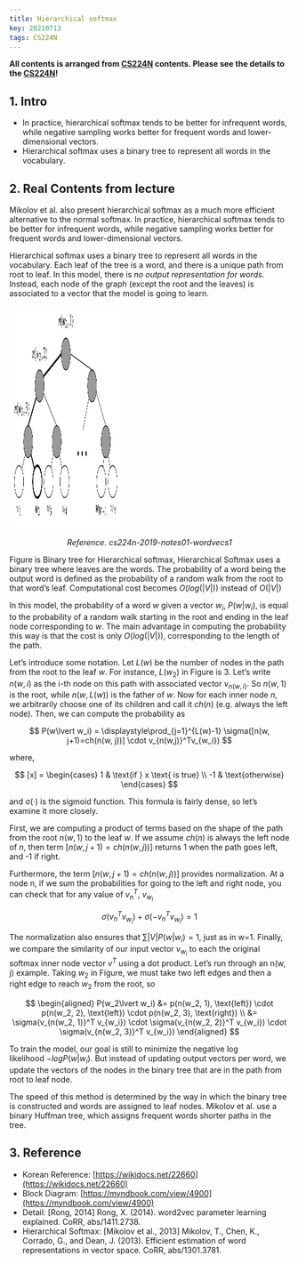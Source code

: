 ```yaml
---
title: Hierarchical softmax 
key: 20210713
tags: CS224N
---
```

**All contents is arranged from [CS224N](https://online.stanford.edu/artificial-intelligence/free-content?category=All&course=6097) contents. Please see the details to the [CS224N](https://online.stanford.edu/artificial-intelligence/free-content?category=All&course=6097)!**

## 1. Intro
- In practice, hierarchical softmax tends to be better for infrequent words, while negative sampling works better for frequent words and lower-dimensional vectors.
- Hierarchical softmax uses a binary tree to represent all words in the vocabulary.

## 2. Real Contents from lecture
    
Mikolov et al. also present hierarchical softmax as a much more efficient alternative to the normal softmax. In practice, hierarchical softmax tends to be better for infrequent words, while negative sampling works better for frequent words and lower-dimensional vectors.

Hierarchical softmax uses a binary tree to represent all words in the vocabulary. Each leaf of the tree is a word, and there is a unique path from root to leaf. In this model, there is *no output representation for words*. Instead, each node of the graph (except the root and the leaves) is associated to a vector that the model is going to learn.

<p>
    <img src="/assets/images/post/cs224n/w1/hierarchical-softmax/cs224n-2019-notes01-wordvecs1-hierarchical-structure.png" width="200" height="400" class="projects__article__img__center">
    <p align="center">
    <em class="projects__img__caption"> Reference. cs224n-2019-notes01-wordvecs1</em>
    </p>
</p>   

Figure is Binary tree for Hierarchical softmax, Hierarchical Softmax uses a binary tree where leaves are the words. The probability of a word being the output word is defined as the probability of a random walk from the root to that word’s leaf. Computational cost becomes $O(log(\lvert V\lvert ))$ instead of $O(\lvert V\lvert )$

In this model, the probability of a word *w* given a vector $w_i$, $P(w\lvert w_i)$, is equal to the probability of a random walk starting in the root and ending in the leaf node corresponding to *w*. The main advantage in computing the probability this way is that the cost is only $O(log(\lvert V\lvert ))$, corresponding to the length of the path.

Let’s introduce some notation. Let $L(w)$ be the number of nodes in the path from the root to the leaf $w$. For instance, $L(w_2)$ in Figure is 3. Let’s write $n(w, i)$ as the i-th node on this path with associated vector $v_{n(w,i)}$. So $n(w, 1)$ is the root, while $n(w, L(w))$ is the father of $w$. Now for each inner node $n$, we arbitrarily choose one of its children and call it $ch(n)$ (e.g. always the left node). Then, we can compute the probability as

$$
    P(w\lvert w_i) = \displaystyle\prod_{j=1}^{L(w)-1} \sigma([n(w, j+1)=ch(n(w, j))] \cdot v_{n(w,j)}^Tv_{w_i})
$$

where,

$$
    [x] = 
    \begin{cases}
        1  & \text{if } x \text{ is true} \\
        -1 & \text{otherwise}
    \end{cases}
$$


and σ(·) is the sigmoid function. This formula is fairly dense, so let’s examine it more closely. 

First, we are computing a product of terms based on the shape of the path from the root $n(w, 1)$ to the leaf $w$. If we assume $ch(n)$ is always the left node of $n$, then term $[n(w, j + 1) = ch(n(w, j))]$ returns 1 when the path goes left, and -1 if right.

Furthermore, the term $[n(w, j + 1) = ch(n(w, j))]$ provides normalization. At a node n, if we sum the probabilities for going to the left and right node, you can check that for any value of $v_n^T, \ v_{w_i}$

$$
    \sigma(v_n^Tv_{w_i}) + \sigma(-v_n^Tv_{w_i})=1
$$


The normalization also ensures that $∑\lvert V\lvert  P(w\lvert w_i) = 1$, just as in w=1. Finally, we compare the similarity of our input vector $v_{w_i}$ to each the original softmax inner node vector $v^T$ using a dot product. Let’s run through an n(w, j) example. Taking $w_2$ in Figure, we must take two left edges and then a right edge to reach $w_2$ from the root, so

$$
    \begin{aligned}
    P(w_2\lvert w_i)    &= p(n(w_2, 1), \text{left}) \cdot p(n(w_2, 2), \text{left}) \cdot p(n(w_2, 3), \text{right}) \\
                        &= \sigma(v_{n(w_2, 1)}^T v_{w_i}) \cdot \sigma(v_{n(w_2, 2)}^T v_{w_i}) \cdot \sigma(v_{n(w_2, 3)}^T v_{w_i})
    \end{aligned}
$$

To train the model, our goal is still to minimize the negative log likelihood $-log P(w\lvert w_i )$. But instead of updating output vectors per word, we update the vectors of the nodes in the binary tree that are in the path from root to leaf node.

The speed of this method is determined by the way in which the binary tree is constructed and words are assigned to leaf nodes. Mikolov et al. use a binary Huffman tree, which assigns frequent words shorter paths in the tree.

## 3. Reference

- Korean Reference: [https://wikidocs.net/22660](https://wikidocs.net/22660)
- Block Diagram: [https://myndbook.com/view/4900](https://myndbook.com/view/4900)
- Detail: [Rong, 2014] Rong, X. (2014). word2vec parameter learning explained. CoRR, abs/1411.2738.
- Hierarchical Softmax: [Mikolov et al., 2013] Mikolov, T., Chen, K., Corrado, G., and Dean, J. (2013). Efficient estimation of word representations in vector space. CoRR, abs/1301.3781.
